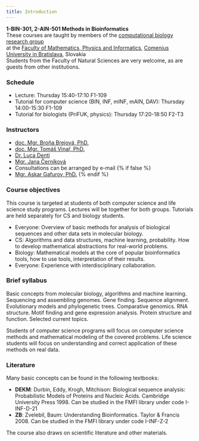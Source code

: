 ```yaml
---
title: Introduction
---
```


**1-BIN-301, 2-AIN-501 Methods in Bioinformatics**<br>
These courses are taught by members of the [computational biology research group](https://compbio.fmph.uniba.sk/)<br>
at the [Faculty of Mathematics, Physics and Informatics](https://fmph.uniba.sk), [Comenius University in Bratislava](https://uniba.sk), Slovakia<br>
Students from the Faculty of Natural Sciences are very welcome, as are guests from other institutions.

### Schedule

  - Lecture: Thursday 15:40-17:10 F1-109
  - Tutorial for computer science (BIN, INF, mINF, mAIN, DAV): Thursday
    14:00-15:30 F1-109
  - Tutorial for biologists (PriFUK, physics): Thursday 17:20-18:50
    F2-T3

### Instructors

  - [doc. Mgr. Broňa Brejová, PhD.](https://compbio.fmph.uniba.sk/~bbrejova/)
  - [doc. Mgr. Tomáš Vinař, PhD.](https://compbio.fmph.uniba.sk/~tvinar/)
  - [Dr. Luca Denti](https://sluzby.fmph.uniba.sk/ludia/denti1)
  - [Mgr. Jana Černíková](https://sluzby.fmph.uniba.sk/ludia/cernikova6)
  - Consultations can be arranged by e-mail
{% if false %}
  - [Mgr. Askar Gafurov, PhD.](http://www.dcs.fmph.uniba.sk/~gafurov/)
{% endif %}

### Course objectives

This course is targeted at students of both computer science and life
science study programs. Lectures will be together for both groups.
Tutorials are held separately for CS and biology students.

  - Everyone: Overview of basic methods for analysis of biological
    sequences and other data sets in molecular biology.
  - CS: Algorithms and data structures, machine learning, probability.
    How to develop mathematical abstractions for real-world problems.
  - Biology: Mathematical models at the core of popular bioinformatics
    tools, how to use tools, interpretation of their results.
  - Everyone: Experience with interdisciplinary collaboration.

### Brief syllabus

Basic concepts from molecular biology, algorithms and machine learning.
Sequencing and assembling genomes. Gene finding. Sequence alignment.
Evolutionary models and phylogenetic trees. Comparative genomics. RNA
structure. Motif finding and gene expression analysis. Protein structure
and function. Selected current topics.

Students of computer science programs will focus on computer science
methods and mathematical modeling of the covered problems. Life science
students will focus on understanding and correct application of these
methods on real data.

### Literature

Many basic concepts can be found in the following textbooks:

  - **DEKM**: Durbin, Eddy, Krogh, Mitchison: Biological sequence
    analysis: Probabilistic Models of Proteins and Nucleic Acids.
    Cambridge University Press 1998. Can be studied in the FMFI library
    under code I-INF-D-21
  - **ZB**: Zvelebil, Baum: Understanding Bioinformatics. Taylor &
    Francis 2008. Can be studied in the FMFI library under code
    I-INF-Z-2

The course also draws on scientific literature and other
materials.
